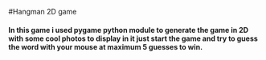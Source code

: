 #Hangman 2D game 

#### In this game i used pygame python module to generate the game in 2D with some cool photos to display in it just start the game and try to guess the word with your mouse at maximum 5 guesses to win.